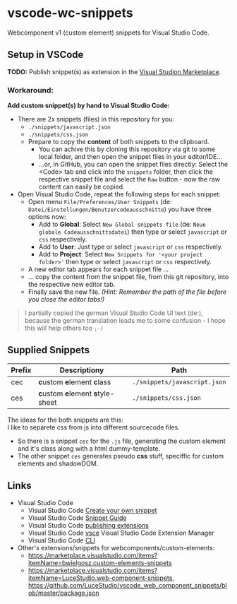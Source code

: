 # vscode-wc-snippets

Webcomponent v1 (custom element) snippets for Visual Studio Code.

## Setup in VSCode

__TODO:__ Publish snippet(s) as extension in the [Visual Studion Marketplace](https://marketplace.visualstudio.com/VSCode).

### Workaround:

__Add custom snippet(s) by hand to Visual Studio Code:__

* There are 2x snippets (files) in this repository for you:
    + ``./snippets/javascript.json``
    + ``./snippets/css.json``
    + Prepare to copy the __content__ of both snippets to the clipboard.
        - You can achive this by cloning this repository via git to some local folder, and then open the snippet files in your editor/IDE...
        - ...or, in GitHub, you can open the snippet files directly: Select the \<Code\> tab and click into the ``snippets`` folder, then click the respective snippet file and select the ``Raw`` button - now the raw content can easily be copied.
* Open Visual Studio Code, repeat the following steps for each snippet:
    + Open menu ``File/Preferences/User Snippets`` (de: ``Datei/Einstellungen/Benutzercodeausschnitte``)  you have three options now: 
        - Add to __Global__: Select ``New Global snippets file`` (de: ``Neue globale Codeausschnittsdatei``) then type or select ``javascript`` or ``css`` respectively.
        - Add to __User__: Just type or select ``javascript`` or ``css`` respectively.
        - Add to __Project__: Select ``New Snippets for '<your project folder>'`` then type or select ``javascript`` or ``css`` respectively.
    + A new editor tab appears for each snippet file ...
    + ... copy the content from the snippet file, from this git repository, into the respective new editor tab.
    + Finally save the new file. *(Hint: Remember the path of the file before you close the editor tabs!)*

> I partially copied the german Visual Studio Code UI text (de:), because the german translation leads me to some confusion - I hope this will help others too ``;-)``

## Supplied Snippets

| Prefix | Descriptiony | Path |
| --- | --- | --- |
| cec | <b>c</b>ustom <b>e</b>lement <b>c</b>lass | ``./snippets/javascript.json`` |
| ces | <b>c</b>ustom <b>e</b>lement <b>s</b>tyle-sheet | ``./snippets/css.json`` |

The ideas for the both snippets are this:  
I like to separete css from js into different sourcecode files.

* So there is a snippet ``cec`` for the ``.js`` file, generating the custom element and it's class along with a html dummy-template.  
* The other snippet ``ces`` generates pseudo __css__ stuff, speciffic for custom elements and shadowDOM.


## Links

* Visual Studio Code
  + Visual Studio Code [Create your own snippet](https://code.visualstudio.com/docs/editor/userdefinedsnippets)
  + Visual Studio Code [Snippet Guide](https://code.visualstudio.com/api/language-extensions/snippet-guide)
  + Visual Studio Code [publishing extensions](https://code.visualstudio.com/api/working-with-extensions/publishing-extension)
  + Visual Studio Code [vsce](https://github.com/microsoft/vscode-vsce) Visual Studio Code Extension Manager
  + Visual Studio Code [CLI](https://code.visualstudio.com/docs/editor/command-line)
* Other's extensions/snippets for webcomponents/custom-elements:
  + https://marketplace.visualstudio.com/items?itemName=bwielgosz.custom-elements-snippets
  + https://marketplace.visualstudio.com/items?itemName=LuceStudio.web-component-snippets, https://github.com/LuceStudio/vscode_web_component_snippets/blob/master/package.json
